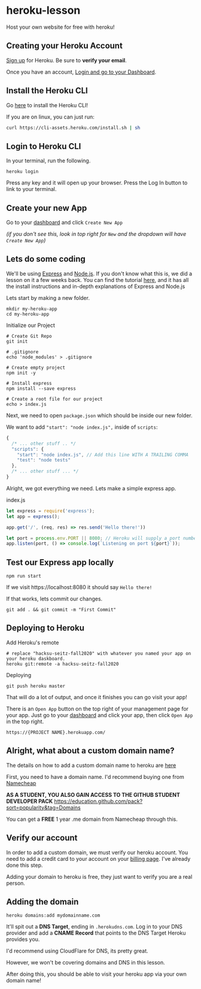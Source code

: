 # heroku-lesson
Host your own website for free with heroku!

## Creating your Heroku Account
[Sign up](https://signup.heroku.com/login) for Heroku. Be sure to __verify your email__.

Once you have an account, [Login and go to your Dashboard](https://dashboard.heroku.com/apps).

## Install the Heroku CLI
Go [here](https://devcenter.heroku.com/articles/heroku-cli) to install the Heroku CLI!

If you are on linux, you can just run:
```sh
curl https://cli-assets.heroku.com/install.sh | sh
```

## Login to Heroku CLI
In your terminal, run the following.
```
heroku login
```
Press any key and it will open up your browser. Press the Log In button to link to your terminal.

## Create your new App
Go to your [dashboard](https://dashboard.heroku.com/apps) and click `Create New App`

*(if you don't see this, look in top right for `New` and the dropdown will have `Create New App`)*

## Lets do some coding

We'll be using [Express](https://expressjs.com/) and [Node.js](https://nodejs.org/en/). If you don't know what this is, we did a lesson on it a few weeks back. You can find the tutorial [here](https://github.com/hacksu/express-tutorial), and it has all the install instructions and in-depth explanations of Express and Node.js


Lets start by making a new folder.
```
mkdir my-heroku-app
cd my-heroku-app
```

Initialize our Project
```
# Create Git Repo
git init

# .gitignore
echo 'node_modules' > .gitignore

# Create empty project
npm init -y

# Install express
npm install --save express

# Create a root file for our project
echo > index.js
```

Next, we need to open `package.json` which should be inside our new folder.


We want to add `"start": "node index.js",` inside of `scripts`:
```js
{
  /* ... other stuff .. */
  "scripts": {
    "start": "node index.js", // Add this line WITH A TRAILING COMMA
    "test": "node tests"
  },
  /* ... other stuff ... */
}
```

Alright, we got everything we need. Lets make a simple express app.

index.js
```js
let express = require('express');
let app = express();

app.get('/', (req, res) => res.send('Hello there!'))

let port = process.env.PORT || 8080; // Heroku will supply a port number for us through environment variables.
app.listen(port, () => console.log(`Listening on port ${port}`));

```

## Test our Express app locally
`npm run start`

If we visit https://localhost:8080 it should say `Hello there!`

If that works, lets commit our changes.
```
git add . && git commit -m "First Commit"
```

## Deploying to Heroku

Add Heroku's remote
```
# replace "hacksu-seitz-fall2020" with whatever you named your app on your heroku daskboard.
heroku git:remote -a hacksu-seitz-fall2020
```

Deploying
```
git push heroku master
```

That will do a lot of output, and once it finishes you can go visit your app!

There is an `Open App` button on the top right of your management page for your app. Just go to your [dashboard](https://dashboard.heroku.com/apps) and click your app, then click `Open App` in the top right.

`https://{PROJECT NAME}.herokuapp.com/`

## Alright, what about a custom domain name?
The details on how to add a custom domain name to heroku are [here](https://devcenter.heroku.com/articles/custom-domains)



First, you need to have a domain name. I'd recommend buying one from [Namecheap](https://namecheap.com)


**AS A STUDENT, YOU ALSO GAIN ACCESS TO THE GITHUB STUDENT DEVELOPER PACK**
https://education.github.com/pack?sort=popularity&tag=Domains

You can get a **FREE** 1 year .me domain from Namecheap through this.


## Verify our account

In order to add a custom domain, we must verify our heroku account. You need to add a credit card to your account on your [billing page](https://dashboard.heroku.com/account/billing). I've already done this step.

Adding your domain to heroku is free, they just want to verify you are a real person.

## Adding the domain

```
heroku domains:add mydomainname.com
```

It'll spit out a **DNS Target**, ending in `.herokudns.com`. Log in to your DNS provider and add a **CNAME Record** that points to the DNS Target Heroku provides you.

I'd recommend using CloudFlare for DNS, its pretty great.

However, we won't be covering domains and DNS in this lesson.

After doing this, you should be able to visit your heroku app via your own domain name!
